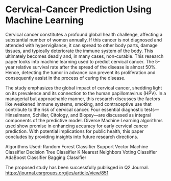 # Cervical-Cancer Prediction Using Machine Learning

Cervical cancer constitutes a profound global health challenge, affecting a substantial number of women annually. If this cancer is not diagnosed and attended with hypervigilance, it can spread to other body parts, damage tissues, and typically deteriorate the immune system of the body. This ultimately becomes deadly and, in many cases, non-curable. This research paper looks into machine learning used to predict cervical cancer. The 5-year relative survival rate after the spread of the disease is almost 50%. Hence, detecting the tumor in advance can prevent its proliferation and consequently assist in the process of curing the disease. 


The study emphasizes the global impact of cervical cancer, shedding light on its prevalence and its connection to the human papillomavirus (HPV). In a managerial but approachable manner, this research discusses the factors like weakened immune systems, smoking, and contraceptive use that contribute to the risk of cervical cancer. Four essential diagnostic tests—Hinselmann, Schiller, Citology, and Biopsy—are discussed as integral components of the predictive model. Diverse Machine Learning algorithms used show promise in enhancing accuracy for early cervical cancer prediction. With potential implications for public health, this paper concludes by providing insights into future research directions.

Algorithms Used:
Random Forest Classifier
Support Vector Machine Classifier
Decision Tree Classifier
K Nearest Neighbors
Voting Classifier
AdaBoost Classifier
Bagging Classifier

The proposed study has been successfully publisged in Q2 Journal.
https://journal.esrgroups.org/jes/article/view/851
